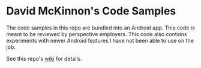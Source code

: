 # David McKinnon's Code Samples

 

The code samples in this repo are bundled into an Android app.  This code is meant to be reviewed by perspective employers.
This code also contains experiments with newer Android features I have not been able to use on the job.  
  
  See this repo's [wiki](https://github.com/bordercitycoder/code-samples/wiki) for details.
